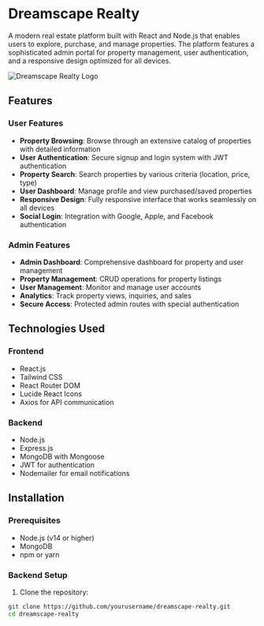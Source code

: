# Dreamscape Realty

A modern real estate platform built with React and Node.js that enables users to explore, purchase, and manage properties. The platform features a sophisticated admin portal for property management, user authentication, and a responsive design optimized for all devices.

![Dreamscape Realty Logo](https://hebbkx1anhila5yf.public.blob.vercel-storage.com/image-X2Fm5RA5MqKBdCkbbLYn0bWtCeekD0.png)

## Features

### User Features
- **Property Browsing**: Browse through an extensive catalog of properties with detailed information
- **User Authentication**: Secure signup and login system with JWT authentication
- **Property Search**: Search properties by various criteria (location, price, type)
- **User Dashboard**: Manage profile and view purchased/saved properties
- **Responsive Design**: Fully responsive interface that works seamlessly on all devices
- **Social Login**: Integration with Google, Apple, and Facebook authentication

### Admin Features
- **Admin Dashboard**: Comprehensive dashboard for property and user management
- **Property Management**: CRUD operations for property listings
- **User Management**: Monitor and manage user accounts
- **Analytics**: Track property views, inquiries, and sales
- **Secure Access**: Protected admin routes with special authentication

## Technologies Used

### Frontend
- React.js
- Tailwind CSS
- React Router DOM
- Lucide React Icons
- Axios for API communication

### Backend
- Node.js
- Express.js
- MongoDB with Mongoose
- JWT for authentication
- Nodemailer for email notifications

## Installation

### Prerequisites
- Node.js (v14 or higher)
- MongoDB
- npm or yarn

### Backend Setup

1. Clone the repository:
```bash
git clone https://github.com/yourusername/dreamscape-realty.git
cd dreamscape-realty
